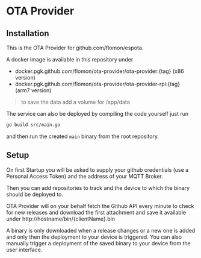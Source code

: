 # OTA Provider

## Installation

This is the OTA Provider for github.com/flomon/espota.

A docker image is available in this repository under

- docker.pgk.github.com/flomon/ota-provider/ota-provider:{tag} (x86 version)
- docker.pgk.github.com/flomon/ota-provider/ota-provider-rpi:{tag} (arm7 version)

> to save the data add a volume for /app/data

The service can also be deployed by compiling the code yourself just run

```sh
go build src/main.go
```

and then run the created `main` binary from the root repository.

## Setup

On first Startup you will be asked to supply your github credentials (use a Personal Access Token) and the address of your MQTT Broker.

Then you can add repositories to track and the device to which the binary should be deployed to.

OTA Provider will on your behalf fetch the Github API every minute to check for new releases and download the first attachment and save it available under http://hostname/bin/{clientName}.bin

A binary is only downloaded when a release changes or a new one is added and only then the deployment to your device is triggered. You can also manually trigger a deployment of the saved binary to your device from the user interface.
